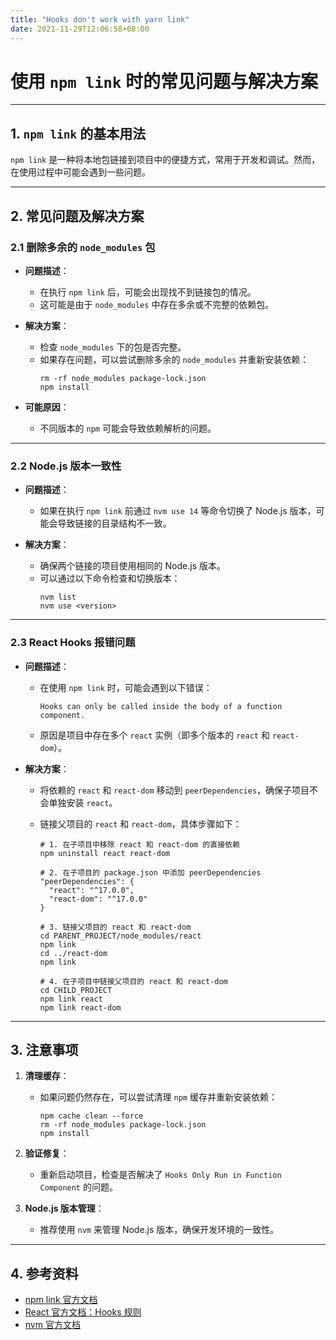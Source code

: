 ```yaml
---
title: "Hooks don't work with yarn link"
date: 2021-11-29T12:06:58+08:00
---
```


# 使用 `npm link` 时的常见问题与解决方案

---

## **1. `npm link` 的基本用法**

`npm link` 是一种将本地包链接到项目中的便捷方式，常用于开发和调试。然而，在使用过程中可能会遇到一些问题。

---

## **2. 常见问题及解决方案**

### **2.1 删除多余的 `node_modules` 包**

- **问题描述**：
  - 在执行 `npm link` 后，可能会出现找不到链接包的情况。
  - 这可能是由于 `node_modules` 中存在多余或不完整的依赖包。

- **解决方案**：
  - 检查 `node_modules` 下的包是否完整。
  - 如果存在问题，可以尝试删除多余的 `node_modules` 并重新安装依赖：
    ```shell
    rm -rf node_modules package-lock.json
    npm install
    ```

- **可能原因**：
  - 不同版本的 `npm` 可能会导致依赖解析的问题。

---

### **2.2 Node.js 版本一致性**

- **问题描述**：
  - 如果在执行 `npm link` 前通过 `nvm use 14` 等命令切换了 Node.js 版本，可能会导致链接的目录结构不一致。

- **解决方案**：
  - 确保两个链接的项目使用相同的 Node.js 版本。
  - 可以通过以下命令检查和切换版本：
    ```shell
    nvm list
    nvm use <version>
    ```

---

### **2.3 React Hooks 报错问题**

- **问题描述**：
  - 在使用 `npm link` 时，可能会遇到以下错误：
    ```
    Hooks can only be called inside the body of a function component.
    ```
  - 原因是项目中存在多个 `react` 实例（即多个版本的 `react` 和 `react-dom`）。

- **解决方案**：
  - 将依赖的 `react` 和 `react-dom` 移动到 `peerDependencies`，确保子项目不会单独安装 `react`。
  - 链接父项目的 `react` 和 `react-dom`，具体步骤如下：

    ```shell
    # 1. 在子项目中移除 react 和 react-dom 的直接依赖
    npm uninstall react react-dom

    # 2. 在子项目的 package.json 中添加 peerDependencies
    "peerDependencies": {
      "react": "^17.0.0",
      "react-dom": "^17.0.0"
    }

    # 3. 链接父项目的 react 和 react-dom
    cd PARENT_PROJECT/node_modules/react
    npm link
    cd ../react-dom
    npm link

    # 4. 在子项目中链接父项目的 react 和 react-dom
    cd CHILD_PROJECT
    npm link react
    npm link react-dom
    ```

---

## **3. 注意事项**

1. **清理缓存**：
   - 如果问题仍然存在，可以尝试清理 `npm` 缓存并重新安装依赖：
     ```shell
     npm cache clean --force
     rm -rf node_modules package-lock.json
     npm install
     ```

2. **验证修复**：
   - 重新启动项目，检查是否解决了 `Hooks Only Run in Function Component` 的问题。

3. **Node.js 版本管理**：
   - 推荐使用 `nvm` 来管理 Node.js 版本，确保开发环境的一致性。

---

## **4. 参考资料**

- [npm link 官方文档](https://docs.npmjs.com/cli/v8/commands/npm-link)
- [React 官方文档：Hooks 规则](https://reactjs.org/docs/hooks-rules.html)
- [nvm 官方文档](https://github.com/nvm-sh/nvm)
```
